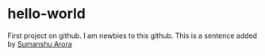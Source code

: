 # hello-world
First project on github.
I am newbies to this github.
This is a sentence added by [Sumanshu Arora](https://github.com/sumanshuarora)








